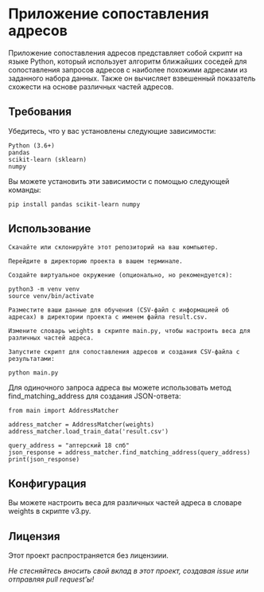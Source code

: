 # Приложение сопоставления адресов

Приложение сопоставления адресов представляет собой скрипт на языке Python, 
который использует алгоритм ближайших соседей для сопоставления запросов адресов 
с наиболее похожими адресами из заданного набора данных. 
Также он вычисляет взвешенный показатель схожести на основе различных частей адресов.

## Требования

Убедитесь, что у вас установлены следующие зависимости:
```
Python (3.6+)
pandas
scikit-learn (sklearn)
numpy
```

Вы можете установить эти зависимости с помощью следующей команды:
```
pip install pandas scikit-learn numpy
```

## Использование

    Скачайте или склонируйте этот репозиторий на ваш компьютер.

    Перейдите в директорию проекта в вашем терминале.

    Создайте виртуальное окружение (опционально, но рекомендуется):

```
python3 -m venv venv
source venv/bin/activate
```

    Разместите ваши данные для обучения (CSV-файл с информацией об адресах) в директории проекта с именем файла result.csv.

    Измените словарь weights в скрипте main.py, чтобы настроить веса для различных частей адреса.

    Запустите скрипт для сопоставления адресов и создания CSV-файла с результатами:

```
python main.py
```

Для одиночного запроса адреса вы можете использовать метод find_matching_address для создания JSON-ответа:

```
from main import AddressMatcher

address_matcher = AddressMatcher(weights)
address_matcher.load_train_data('result.csv')

query_address = "аптерский 18 спб"
json_response = address_matcher.find_matching_address(query_address)
print(json_response)
```

## Конфигурация

Вы можете настроить веса для различных частей адреса в словаре weights в скрипте v3.py.


## Лицензия

Этот проект распространяется без лицензиии.

*Не стесняйтесь вносить свой вклад в этот проект, создавая issue или отправляя pull request'ы!*
